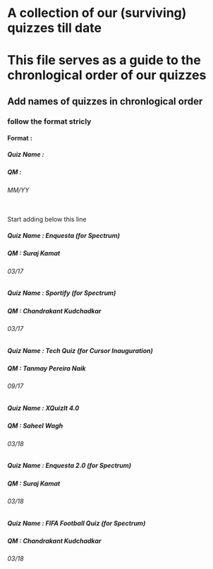# A collection of our (surviving) quizzes till date
# This file serves as a guide to the chronlogical order of our quizzes
## Add names of quizzes in chronlogical order
### follow the format stricly 
#### Format :
##### Quiz Name :
##### QM :
###### MM/YY
</br> Start adding below this line </br>  

##### Quiz Name : Enquesta (for Spectrum)
##### QM : Suraj Kamat
###### 03/17

##### Quiz Name : Sportify (for Spectrum)
##### QM : Chandrakant Kudchadkar
###### 03/17

##### Quiz Name : Tech Quiz (for Cursor Inauguration)
##### QM : Tanmay Pereira Naik
###### 09/17

##### Quiz Name : XQuizIt 4.0
##### QM : Saheel Wagh
###### 03/18

##### Quiz Name : Enquesta 2.0 (for Spectrum)
##### QM : Suraj Kamat
###### 03/18

##### Quiz Name : FIFA Football Quiz (for Spectrum)
##### QM : Chandrakant Kudchadkar
###### 03/18



